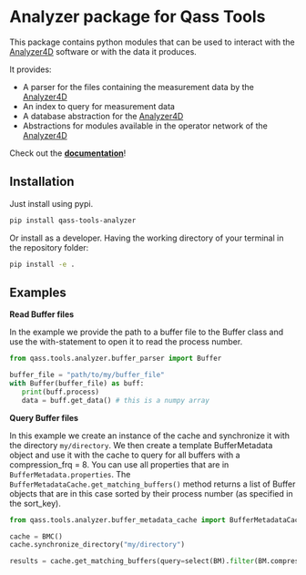 <!--
Copyright (c) 2022 QASS GmbH.
Website: https://qass.net
Contact: QASS GmbH <info@qass.net>

This file is part of Qass tools 

This program is free software: you can redistribute it and/or modify
it under the terms of the GNU Lesser General Public License as published by
the Free Software Foundation, version 3 of the License.

This program is distributed in the hope that it will be useful,
but WITHOUT ANY WARRANTY; without even the implied warranty of
MERCHANTABILITY or FITNESS FOR A PARTICULAR PURPOSE.  See the
GNU Lesser General Public License for more details.

You should have received a copy of the GNU Lesser General Public License
along with this program. If not, see <http://www.gnu.org/licenses/>.
-->
# Analyzer package for Qass Tools

This package contains python modules that can be used to interact with the [Analyzer4D](https://business.qass.net/en/software) software or with the data it produces.

It provides:

- A parser for the files containing the measurement data by the [Analyzer4D](https://business.qass.net/en/software)
- An index to query for measurement data
- A database abstraction for the [Analyzer4D](https://business.qass.net/en/software)
- Abstractions for modules available in the operator network of the [Analyzer4D](https://business.qass.net/en/software)

Check out the **[documentation](https://qass.github.io/qass-tools-analyzer/)**!

## Installation

Just install using pypi.

```sh
pip install qass-tools-analyzer
```

Or install as a developer.
Having the working directory of your terminal in the repository folder:
```sh
pip install -e .
```

## Examples

**Read Buffer files**

In the example we provide the path to a buffer file to the Buffer class and use the with-statement to open it to read the process number.

```py
from qass.tools.analyzer.buffer_parser import Buffer

buffer_file = "path/to/my/buffer_file"
with Buffer(buffer_file) as buff:
   print(buff.process)
   data = buff.get_data() # this is a numpy array
```

**Query Buffer files**

In this example we create an instance of the cache and synchronize it with the directory `my/directory`. 
We then create a template BufferMetadata object and use it with the cache to query for all buffers with a compression_frq = 8. 
You can use all properties that are in `BufferMetadata.properties`. The `BufferMetadataCache.get_matching_buffers()` method 
returns a list of Buffer objects that are in this case sorted by their process number (as specified in the sort_key).

```py
from qass.tools.analyzer.buffer_metadata_cache import BufferMetadataCache as BMC, BufferMetadata as BM, select

cache = BMC()
cache.synchronize_directory("my/directory")

results = cache.get_matching_buffers(query=select(BM).filter(BM.compression_frq==8).order_by(BM.process))
```


